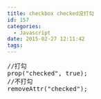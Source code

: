 ```yaml
---
title: checkbox checked没打勾
id: 157
categories:
  - Javascript
date: 2015-02-27 12:11:42
tags:
---
```


<pre class="lang:default decode:true ">//打勾
prop("checked", true);
//不打勾
removeAttr("checked");</pre>
&nbsp;
